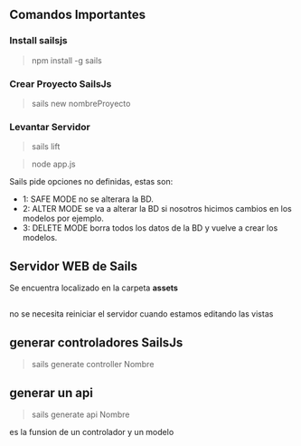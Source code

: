 ## Comandos Importantes

### Install sailsjs

> npm install -g sails

### Crear Proyecto SailsJs

> sails new nombreProyecto

### Levantar Servidor

> sails lift

> node app.js

Sails pide opciones no definidas, estas son:

- 1: SAFE MODE no se alterara la BD.
- 2: ALTER MODE se va a alterar la BD si nosotros hicimos cambios en los modelos por ejemplo.
- 3: DELETE MODE borra todos los datos de la BD y vuelve a crear los modelos.

## Servidor WEB de Sails

Se encuentra localizado en la carpeta **assets**

##

no se necesita reiniciar el servidor cuando estamos editando las vistas

## generar controladores SailsJs

> sails generate controller Nombre


## generar un api
> sails generate api Nombre

es la funsion de un controlador y un modelo
